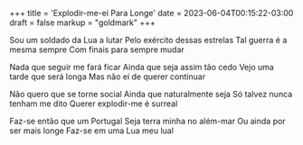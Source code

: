 +++
title = 'Explodir-me-ei Para Longe'
date = 2023-06-04T00:15:22-03:00
draft = false
markup = "goldmark"
+++

Sou um soldado da Lua a lutar
Pelo exército dessas estrelas
Tal guerra é a mesma sempre
Com finais para sempre mudar

Nada que seguir me fará ficar
Ainda que seja assim tão cedo
Vejo uma tarde que será longa
Mas não ei de querer continuar

Não quero que se torne social
Ainda que naturalmente seja
Só talvez nunca tenham me dito
Querer explodir-me é surreal

Faz-se então que um Portugal
Seja terra minha no além-mar
Ou ainda por ser mais longe
Faz-se em uma Lua meu lual
